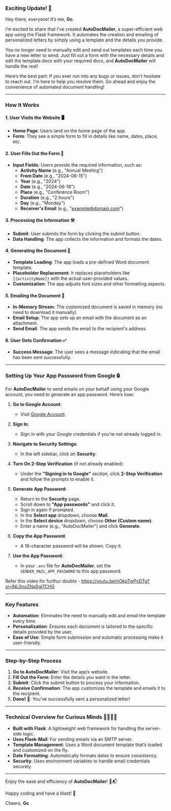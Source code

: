 ### Exciting Update! 🌟

Hey there, everyone! It’s me, **Gc**.

I’m excited to share that I’ve created **AutoDocMailer**, a super-efficient web app using the Flask framework. It automates the creation and emailing of personalized letters by simply using a template and the details you provide. 

You no longer need to manually edit and send out templates each time you have a new letter to send. Just fill out a form with the necessary details and edit the template.docx with your required docx, and **AutoDocMailer** will handle the rest!

Here’s the best part: If you ever run into any bugs or issues, don’t hesitate to reach out. I’m here to help you resolve them. Go ahead and enjoy the convenience of automated document handling!

---

### How It Works

#### 1. **User Visits the Website 🖥️**

- **Home Page**: Users land on the home page of the app.
- **Form**: They see a simple form to fill in details like name, dates, place, etc.

#### 2. **User Fills Out the Form 📝**

- **Input Fields**: Users provide the required information, such as:
  - **Activity Name** (e.g., "Annual Meeting")
  - **From Date** (e.g., "2024-06-15")
  - **Year** (e.g., "2024")
  - **Date** (e.g., "2024-06-16")
  - **Place** (e.g., "Conference Room")
  - **Duration** (e.g., "2 hours")
  - **Day** (e.g., "Monday")
  - **Receiver's Email** (e.g., "example@domain.com")

#### 3. **Processing the Information 🛠️**

- **Submit**: User submits the form by clicking the submit button.
- **Data Handling**: The app collects the information and formats the dates.

#### 4. **Generating the Document 📄**

- **Template Loading**: The app loads a pre-defined Word document template.
- **Placeholder Replacement**: It replaces placeholders like `{{activityName}}` with the actual user-provided values.
- **Customization**: The app adjusts font sizes and other formatting aspects.

#### 5. **Emailing the Document 📧**

- **In-Memory Stream**: The customized document is saved in memory (no need to download it manually).
- **Email Setup**: The app sets up an email with the document as an attachment.
- **Send Email**: The app sends the email to the recipient's address.

#### 6. **User Gets Confirmation ✅**

- **Success Message**: The user sees a message indicating that the email has been sent successfully.

---

### Setting Up Your App Password from Google 🔒

For **AutoDocMailer** to send emails on your behalf using your Google account, you need to generate an app password. Here’s how:

1. **Go to Google Account**:
   - Visit [Google Account](https://myaccount.google.com/).

2. **Sign In**:
   - Sign in with your Google credentials if you're not already logged in.

3. **Navigate to Security Settings**:
   - In the left sidebar, click on **Security**.

4. **Turn On 2-Step Verification** (if not already enabled):
   - Under the **"Signing in to Google"** section, click **2-Step Verification** and follow the prompts to enable it.

5. **Generate App Password**:
   - Return to the **Security** page.
   - Scroll down to **"App passwords"** and click it.
   - Sign in again if prompted.
   - In the **Select app** dropdown, choose **Mail**.
   - In the **Select device** dropdown, choose **Other (Custom name)**.
   - Enter a name (e.g., "AutoDocMailer") and click **Generate**.

6. **Copy the App Password**:
   - A 16-character password will be shown. Copy it.

7. **Use the App Password**:
   - In your `.env` file for **AutoDocMailer**, set the `SENDER_MAIL_APP_PASSWORD` to this app password.
  
Refer this video for furthur doubts - https://youtu.be/nOkpTwPvDTg?si=lNL0noZNaSgI7CHG


---


### Key Features

- **Automation**: Eliminates the need to manually edit and email the template every time.
- **Personalization**: Ensures each document is tailored to the specific details provided by the user.
- **Ease of Use**: Simple form submission and automatic processing make it user-friendly.

---

### Step-by-Step Process

1. **Go to AutoDocMailer**: Visit the app’s website.
2. **Fill Out the Form**: Enter the details you want in the letter.
3. **Submit**: Click the submit button to process your information.
4. **Receive Confirmation**: The app customizes the template and emails it to the recipient.
5. **Done!** 🎉: You’ve successfully sent a personalized letter!

---

### Technical Overview for Curious Minds 👨‍💻👩‍💻

- **Built with Flask**: A lightweight web framework for handling the server-side logic.
- **Uses Flask-Mail**: For sending emails via an SMTP server.
- **Template Management**: Uses a Word document template that’s loaded and customized on the fly.
- **Date Formatting**: Automatically formats dates to ensure consistency.
- **Security**: Uses environment variables to handle email credentials securely.

---


Enjoy the ease and efficiency of **AutoDocMailer**! 🚀📬

Happy coding and have a blast! 🎉

Cheers, **Gc**
